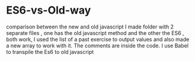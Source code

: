 # ES6-vs-Old-way
comparison between the new and old javascript
I made folder with 2 separate files , one has the old javascript method and the other the ES6 , both work, I used the list of a past exercise to output values and also made a new array to work with it. The comments are inside the code.
I use Babel to transpile the Es6 to old javascript

